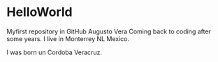 # HelloWorld
Myfirst repository in GitHub Augusto Vera
Coming back to coding after some years. I live in Monterrey NL Mexico.

I was born un Cordoba Veracruz.
